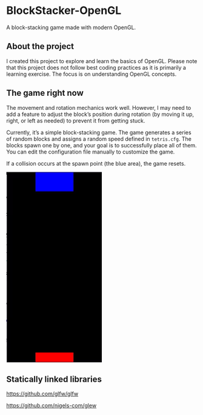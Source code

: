 
# BlockStacker-OpenGL

A block-stacking game made with modern OpenGL.

## About the project

I created this project to explore and learn the basics of OpenGL. Please note that this project does not follow best coding practices as it is primarily a learning exercise. The focus is on understanding OpenGL concepts.

## The game right now
The movement and rotation mechanics work well. However, I may need to add a feature to adjust the block’s position during rotation (by moving it up, right, or left as needed) to prevent it from getting stuck. 

Currently, it’s a simple block-stacking game. The game generates a series of random blocks and assigns a random speed defined in ```tetris.cfg```. The blocks spawn one by one, and your goal is to successfully place all of them. You can edit the configuration file manually to customize the game.

If a collision occurs at the spawn point (the blue area), the game resets.

![](TetrisGIF.gif)

## Statically linked libraries
https://github.com/glfw/glfw

https://github.com/nigels-com/glew


